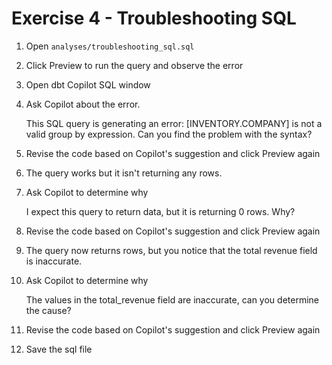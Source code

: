 # Exercise 4 - Troubleshooting SQL

1. Open `analyses/troubleshooting_sql.sql`
   
2. Click Preview to run the query and observe the error
   
3. Open dbt Copilot SQL window
   
4. Ask Copilot about the error.
<ul> 
This SQL query is generating an error:
[INVENTORY.COMPANY] is not a valid group by expression.
Can you find the problem with the syntax? 
</ul>

5. Revise the code based on Copilot's suggestion
and click Preview again
   
6. The query works but it isn't returning any rows.

7. Ask Copilot to determine why
<ul>
I expect this query to return data, but it is returning 0 rows. Why?
</ul>

8. Revise the code based on Copilot's suggestion
and click Preview again

9. The query now returns rows, but you notice that the
total revenue field is inaccurate.

10. Ask Copilot to determine why
<ul>
The values in the total_revenue field are inaccurate,
can you determine the cause?
</ul>

11. Revise the code based on Copilot's suggestion
and click Preview again

12. Save the sql file
